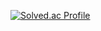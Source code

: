  [![Solved.ac Profile](http://mazassumnida.wtf/api/v2/generate_badge?boj=rudgh9242)](https://solved.ac/rudgh9242/)
